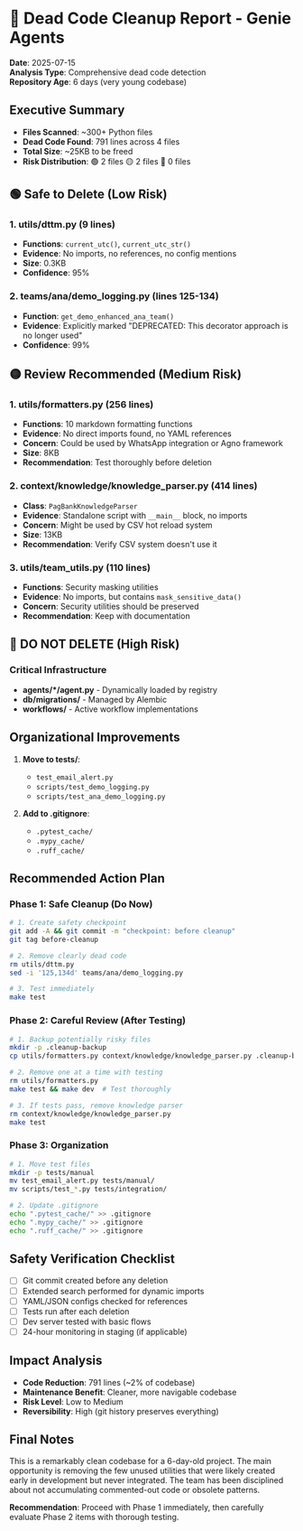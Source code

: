 # 🧹 Dead Code Cleanup Report - Genie Agents

**Date**: 2025-07-15  
**Analysis Type**: Comprehensive dead code detection  
**Repository Age**: 6 days (very young codebase)

## Executive Summary

- **Files Scanned**: ~300+ Python files
- **Dead Code Found**: 791 lines across 4 files
- **Total Size**: ~25KB to be freed
- **Risk Distribution**: 🟢 2 files 🟡 2 files 🔴 0 files

## 🟢 Safe to Delete (Low Risk)

### 1. utils/dttm.py (9 lines)
- **Functions**: `current_utc()`, `current_utc_str()`
- **Evidence**: No imports, no references, no config mentions
- **Size**: 0.3KB
- **Confidence**: 95%

### 2. teams/ana/demo_logging.py (lines 125-134)
- **Function**: `get_demo_enhanced_ana_team()`
- **Evidence**: Explicitly marked "DEPRECATED: This decorator approach is no longer used"
- **Confidence**: 99%

## 🟡 Review Recommended (Medium Risk)

### 1. utils/formatters.py (256 lines)
- **Functions**: 10 markdown formatting functions
- **Evidence**: No direct imports found, no YAML references
- **Concern**: Could be used by WhatsApp integration or Agno framework
- **Size**: 8KB
- **Recommendation**: Test thoroughly before deletion

### 2. context/knowledge/knowledge_parser.py (414 lines)
- **Class**: `PagBankKnowledgeParser`
- **Evidence**: Standalone script with `__main__` block, no imports
- **Concern**: Might be used by CSV hot reload system
- **Size**: 13KB
- **Recommendation**: Verify CSV system doesn't use it

### 3. utils/team_utils.py (110 lines)
- **Functions**: Security masking utilities
- **Evidence**: No imports, but contains `mask_sensitive_data()`
- **Concern**: Security utilities should be preserved
- **Recommendation**: Keep with documentation

## 🔴 DO NOT DELETE (High Risk)

### Critical Infrastructure
- **agents/*/agent.py** - Dynamically loaded by registry
- **db/migrations/** - Managed by Alembic
- **workflows/** - Active workflow implementations

## Organizational Improvements

1. **Move to tests/**:
   - `test_email_alert.py`
   - `scripts/test_demo_logging.py`
   - `scripts/test_ana_demo_logging.py`

2. **Add to .gitignore**:
   - `.pytest_cache/`
   - `.mypy_cache/`
   - `.ruff_cache/`

## Recommended Action Plan

### Phase 1: Safe Cleanup (Do Now)
```bash
# 1. Create safety checkpoint
git add -A && git commit -m "checkpoint: before cleanup"
git tag before-cleanup

# 2. Remove clearly dead code
rm utils/dttm.py
sed -i '125,134d' teams/ana/demo_logging.py

# 3. Test immediately
make test
```

### Phase 2: Careful Review (After Testing)
```bash
# 1. Backup potentially risky files
mkdir -p .cleanup-backup
cp utils/formatters.py context/knowledge/knowledge_parser.py .cleanup-backup/

# 2. Remove one at a time with testing
rm utils/formatters.py
make test && make dev  # Test thoroughly

# 3. If tests pass, remove knowledge parser
rm context/knowledge/knowledge_parser.py
make test
```

### Phase 3: Organization
```bash
# 1. Move test files
mkdir -p tests/manual
mv test_email_alert.py tests/manual/
mv scripts/test_*.py tests/integration/

# 2. Update .gitignore
echo ".pytest_cache/" >> .gitignore
echo ".mypy_cache/" >> .gitignore
echo ".ruff_cache/" >> .gitignore
```

## Safety Verification Checklist

- [ ] Git commit created before any deletion
- [ ] Extended search performed for dynamic imports
- [ ] YAML/JSON configs checked for references
- [ ] Tests run after each deletion
- [ ] Dev server tested with basic flows
- [ ] 24-hour monitoring in staging (if applicable)

## Impact Analysis

- **Code Reduction**: 791 lines (~2% of codebase)
- **Maintenance Benefit**: Cleaner, more navigable codebase
- **Risk Level**: Low to Medium
- **Reversibility**: High (git history preserves everything)

## Final Notes

This is a remarkably clean codebase for a 6-day-old project. The main opportunity is removing the few unused utilities that were likely created early in development but never integrated. The team has been disciplined about not accumulating commented-out code or obsolete patterns.

**Recommendation**: Proceed with Phase 1 immediately, then carefully evaluate Phase 2 items with thorough testing.